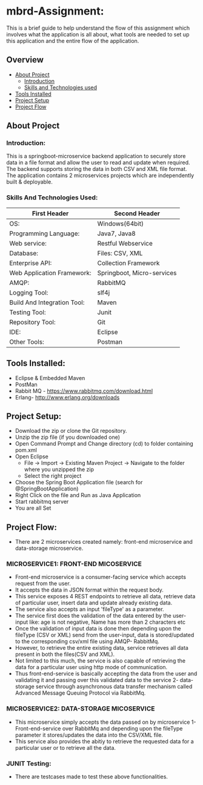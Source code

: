 # mbrd-Assignment:
This is a brief guide to help understand the flow of this assignment which involves what the application is all about, what tools are needed to set up this application and the
entire flow of the application. 

## Overview
* [About Project](#about-project)
  * [Introduction](#Introduction-project)
  * [Skills and Technologies used](#Skills-and-technology)
* [Tools Installed](#Tools-installed)
* [Project Setup](#Project-setup)
* [Project Flow](#Project-Flow)

## About Project
### Introduction:
This is a springboot-microservice backend application to securely store data in a file format and allow the user to read and update when required. The backend supports storing the data in both CSV and XML file format.
The application contains 2 microservices projects which are independently built & deployable.

### Skills And Technologies Used:

First Header | Second Header
------------ | -------------
OS: | Windows(64bit)
Programming Language: | Java7, Java8
Web service: | Restful Webservice
Database: | Files: CSV, XML
Enterprise API: | Collection Framework
Web Application Framework: | Springboot, Micro-services
AMQP: |  RabbitMQ
Logging Tool: | slf4j
Build And Integration Tool: | Maven
Testing Tool: | Junit
Repository Tool: | Git
IDE: | Eclipse
Other Tools: | Postman


## Tools Installed:
- Eclipse & Embedded Maven
- PostMan
- Rabbit MQ - https://www.rabbitmq.com/download.html
- Erlang- http://www.erlang.org/downloads

## Project Setup:
- Download the zip or clone the Git repository.
- Unzip the zip file (if you downloaded one)
- Open Command Prompt and Change directory (cd) to folder containing pom.xml
- Open Eclipse 
   - File -> Import -> Existing Maven Project -> Navigate to the folder where you unzipped the zip
   - Select the right project
- Choose the Spring Boot Application file (search for @SpringBootApplication)
- Right Click on the file and Run as Java Application
- Start rabbitmq server
- You are all Set


## Project Flow:
- There are 2 microservices created namely: front-end microservice and data-storage microservice.
### MICROSERVICE1: FRONT-END MICOSERVICE
- Front-end microservice is a consumer-facing service which accepts request from the user.
- It accepts the data in JSON format within the request body.
- This service exposes 4 REST endpoints to retrieve all data, retrieve data of particular user, insert data and update already existing data.
- The service also accepts an input 'fileType' as a parameter.
- The service first does the validation of the data entered by the user-input like: age is not negative, Name has more than 2 characters etc
- Once the validation of input data is done then depending upon the fileType (CSV or XML) send from the user-input, data is stored/updated to the corresponding csv/xml file    using AMQP- RabbitMq.
- However, to retrieve the entire existing data, service retrieves all data present in both the files(CSV and XML). 
- Not limited to this much, the service is also capable of retrieving the data for a particular user using http mode of communication.
- Thus front-end-service is basically accepting the data from the user and validating it and passing over this validated data to the service 2- data-storage service through 
  asynchronous data transfer mechanism called Advanced Message Queuing Protocol via RabbitMq.

### MICROSERVICE2: DATA-STORAGE MICOSERVICE
- This microservice simply accepts the data passed on by microservice 1- Front-end-service over RabbitMq and depending upon the fileType parameter it stores/updates the data into the CSV/XML file.
- This service also provides the abitiy to retrieve the requested data for a particular user or to retrieve all the data.

### JUNIT Testing:
- There are testcases made to test these above functionalities.
